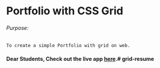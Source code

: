 # Portfolio with CSS Grid

###### Purpose:
    To create a simple Portfolio with grid on web.

#### Dear Students, Check out the live app [here](https://lakshmiprasad-brs.github.io/grid-resume/).#   g r i d - r e s u m e 
 
 
